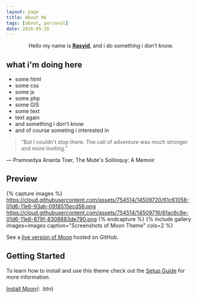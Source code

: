 ```yaml
---
layout: page
title: About Me
tags: [about, personal]
date: 2016-05-26
---
```

    
<center>Hello my name is <a href="http://dalimunthe.github.io"><b>Rasyid</b></a>, and i do something i don't know.</center>

## what i'm doing here
* some html
* some css
* some js
* some php
* some GIS
* some text
* text again
* and something i don't know
* and of course someting i interested in


> “But I couldn't stop there. The call of adventure was much stronger and more inviting.” 

― Pramoedya Ananta Toer, The Mute's Soliloquy: A Memoir

## Preview

{% capture images %}
    https://cloud.githubusercontent.com/assets/754514/14509720/61c61058-01d6-11e6-93ab-0918515ecd56.png
    https://cloud.githubusercontent.com/assets/754514/14509716/61ac6c8e-01d6-11e6-879f-8308883de790.png
{% endcapture %}
{% include gallery images=images caption="Screenshots of Moon Theme" cols=2 %}

See a [live version of Moon](http://taylantatli.github.io/Moon) hosted on GitHub.

## Getting Started

To learn how to install and use this theme check out the [Setup Guide](http://taylantatli.me/Moon/moon-theme/) for more information.
      
[Install Moon](https://github.com/TaylanTatli/Moon){: .btn}
